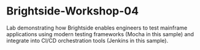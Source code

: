 # Brightside-Workshop-04
Lab demonstrating how Brightside enables engineers to test mainframe applications using modern testing frameworks (Mocha in this sample) and integrate into CI/CD orchestration tools (Jenkins in this sample).
